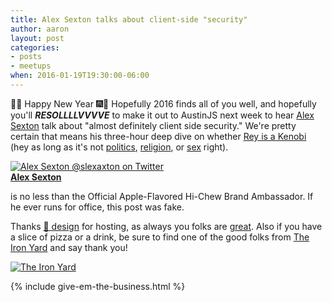 ```yaml
---
title: Alex Sexton talks about client-side "security"
author: aaron
layout: post
categories:
- posts
- meetups
when: 2016-01-19T19:30:00-06:00
---
```


&#127881;&#127878; Happy New Year &#127878;&#127881; Hopefully 2016 finds all of you well, and hopefully you'll ***RESOLLLLVVVVE*** to make it out to AustinJS next week to hear [Alex Sexton][] talk about "almost definitely client side security." We're pretty certain that means his three-hour deep dive on whether [Rey is a Kenobi][] (hey as long as it's not [politics][], [religion][], or [sex][] right).

<div class="media-object speaker-bio">
  <a href="https://twitter.com/slexaxton">
    <img alt="Alex Sexton @slexaxton on Twitter" src="https://avatars1.githubusercontent.com/u/96554?v=3&s=400" />
  </a>
  <div>
  <a href="https://twitter.com/slexaxton"><strong>Alex Sexton</strong></a>

  is no less than the Official Apple-Flavored Hi-Chew Brand Ambassador. If he ever runs for office, this post was fake.
  </div>
</div>

Thanks [&#128056; design][frog] for hosting, as always you folks are [great][]. Also if you have a slice of pizza or a drink, be sure to find one of the good folks from [The Iron Yard][] and say thank you!

<div class="sponsor-logo">
  <a href="https://www.theironyard.com">
    <img src="https://www.theironyard.com/etc/designs/theironyard/icons/iron-yard-logo.svg" alt="The Iron Yard" />
  </a>
</div>

{% include give-em-the-business.html %}

[Alex Sexton]: https://twitter.com/slexaxton
[Rey is a Kenobi]: http://wil.to/_/whatno.gif
[politics]: https://twitter.com/slexaxton/status/419373720080105472
[religion]: https://alexsexton.com/blog/2015/02/the-15-commandments-of-front-end-performance/
[sex]: https://twitter.com/SlexAxton/status/685163843564093440
[frog]: http://www.frogdesign.com/contact/austin.html
[great]: http://gifs.attamusc.com/thank-you/thank-you-spice.gif
[The Iron Yard]: https://www.theironyard.com
